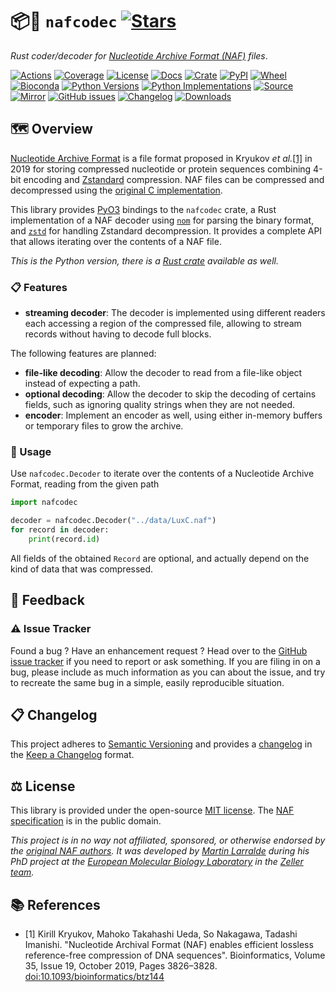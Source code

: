 # 📦🧬 `nafcodec` [![Stars](https://img.shields.io/github/stars/althonos/nafcodec.svg?style=social&maxAge=3600&label=Star)](https://github.com/althonos/nafcodec/stargazers)

*Rust coder/decoder for [Nucleotide Archive Format (NAF)](https://github.com/KirillKryukov/naf) files*.

[![Actions](https://img.shields.io/github/actions/workflow/status/althonos/nafcodec/python.yml?branch=main&logo=github&style=flat-square&maxAge=300)](https://github.com/althonos/nafcodec/actions)
[![Coverage](https://img.shields.io/codecov/c/gh/althonos/nafcodec?logo=codecov&style=flat-square&maxAge=3600)](https://app.codecov.io/gh/althonos/nafcodec)
[![License](https://img.shields.io/badge/license-MIT-blue.svg?style=flat-square&maxAge=2678400)](https://choosealicense.com/licenses/mit/)
[![Docs](https://img.shields.io/readthedocs/nafcodec/latest?style=flat-square&maxAge=600)](https://nafcodec.readthedocs.io)
[![Crate](https://img.shields.io/crates/v/nafcodec-py.svg?maxAge=600&style=flat-square)](https://crates.io/crates/nafcodec-py)
[![PyPI](https://img.shields.io/pypi/v/nafcodec.svg?style=flat-square&maxAge=600)](https://pypi.org/project/nafcodec)
[![Wheel](https://img.shields.io/pypi/wheel/nafcodec.svg?style=flat-square&maxAge=2678400)](https://pypi.org/project/nafcodec/#files)
[![Bioconda](https://img.shields.io/conda/vn/bioconda/nafcodec?style=flat-square&maxAge=3600)](https://anaconda.org/bioconda/nafcodec)
[![Python Versions](https://img.shields.io/pypi/pyversions/nafcodec.svg?style=flat-square&maxAge=600)](https://pypi.org/project/nafcodec/#files)
[![Python Implementations](https://img.shields.io/pypi/implementation/nafcodec.svg?style=flat-square&maxAge=600)](https://pypi.org/project/nafcodec/#files)
[![Source](https://img.shields.io/badge/source-GitHub-303030.svg?maxAge=2678400&style=flat-square)](https://github.com/althonos/nafcodec/tree/main/nafcodec-py)
[![Mirror](https://img.shields.io/badge/mirror-EMBL-009f4d?style=flat-square&maxAge=2678400)](https://git.embl.de/larralde/nafcodec/)
[![GitHub issues](https://img.shields.io/github/issues/althonos/nafcodec.svg?style=flat-square&maxAge=600)](https://github.com/althonos/nafcodec/issues)
[![Changelog](https://img.shields.io/badge/keep%20a-changelog-8A0707.svg?maxAge=2678400&style=flat-square)](https://github.com/althonos/nafcodec/blob/master/CHANGELOG.md)
[![Downloads](https://img.shields.io/pypi/dm/nafcodec?style=flat-square&color=303f9f&maxAge=86400&label=downloads)](https://pepy.tech/project/nafcodec)


## 🗺️ Overview

[Nucleotide Archive Format](https://github.com/KirillKryukov/naf) is a file
format proposed in Kryukov *et al.*[\[1\]](#ref1) in 2019 for storing
compressed nucleotide or protein sequences combining 4-bit encoding and
[Zstandard](https://github.com/facebook/zstd) compression. NAF files can
be compressed and decompressed using the
[original C implementation](https://kirill-kryukov.com/study/naf).

This library provides [PyO3](https://pyo3.rs) bindings to the `nafcodec` crate,
a Rust implementation of a NAF decoder using [`nom`](https://crates.io/crates/nom) 
for parsing the binary format, and [`zstd`](https://crates.io/crates/zstd) for 
handling Zstandard decompression. It provides a complete API that allows 
iterating over the contents of a NAF file.

*This is the Python version, there is a [Rust crate](https://crates.io/crates/nafcodec) available as well.*

### 📋 Features

- **streaming decoder**: The decoder is implemented using different readers
  each accessing a region of the compressed file, allowing to stream records
  without having to decode full blocks.

The following features are planned:

- **file-like decoding**: Allow the decoder to read from a file-like object
  instead of expecting a path.
- **optional decoding**: Allow the decoder to skip the decoding of certains
  fields, such as ignoring quality strings when they are not needed.
- **encoder**: Implement an encoder as well, using either in-memory buffers
  or temporary files to grow the archive.

### 🔌 Usage

Use `nafcodec.Decoder` to iterate over the contents of a Nucleotide Archive Format,
reading from the given path

```python
import nafcodec

decoder = nafcodec.Decoder("../data/LuxC.naf")
for record in decoder:
    print(record.id)
```

All fields of the obtained `Record` are optional, and actually depend on the
kind of data that was compressed. 

<!-- ## 🔍 See Also -->

## 💭 Feedback

### ⚠️ Issue Tracker

Found a bug ? Have an enhancement request ? Head over to the [GitHub issue
tracker](https://github.com/althonos/nafcodec/issues) if you need to report
or ask something. If you are filing in on a bug, please include as much
information as you can about the issue, and try to recreate the same bug
in a simple, easily reproducible situation.

<!-- ### 🏗️ Contributing

Contributions are more than welcome! See [`CONTRIBUTING.md`](https://github.com/althonos/nafcodec/blob/master/CONTRIBUTING.md) for more details. -->


## 📋 Changelog

This project adheres to [Semantic Versioning](http://semver.org/spec/v2.0.0.html)
and provides a [changelog](https://github.com/althonos/nafcodec/blob/master/CHANGELOG.md)
in the [Keep a Changelog](http://keepachangelog.com/en/1.0.0/) format.

## ⚖️ License

This library is provided under the open-source
[MIT license](https://choosealicense.com/licenses/mit/). The
[NAF specification](https://github.com/KirillKryukov/naf/blob/master/NAFv2.pdf)
is in the public domain.

*This project is in no way not affiliated, sponsored, or otherwise endorsed
by the [original NAF authors](https://github.com/KirillKryukov). It was
developed by [Martin Larralde](https://github.com/althonos/) during his PhD
project at the [European Molecular Biology Laboratory](https://www.embl.de/)
in the [Zeller team](https://github.com/zellerlab).*

## 📚 References

- <a id="ref1">\[1\]</a> Kirill Kryukov, Mahoko Takahashi Ueda, So Nakagawa, Tadashi Imanishi. "Nucleotide Archival Format (NAF) enables efficient lossless reference-free compression of DNA sequences". Bioinformatics, Volume 35, Issue 19, October 2019, Pages 3826–3828. [doi:10.1093/bioinformatics/btz144](https://doi.org/10.1093/bioinformatics/btz144)
